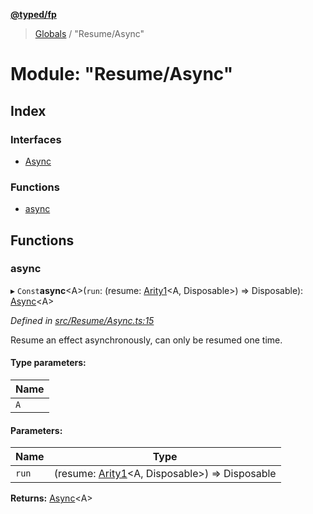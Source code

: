 **[@typed/fp](../README.md)**

> [Globals](../globals.md) / "Resume/Async"

# Module: "Resume/Async"

## Index

### Interfaces

* [Async](../interfaces/_resume_async_.async.md)

### Functions

* [async](_resume_async_.md#async)

## Functions

### async

▸ `Const`**async**\<A>(`run`: (resume: [Arity1](_common_types_.md#arity1)\<A, Disposable>) => Disposable): [Async](../interfaces/_resume_async_.async.md)\<A>

*Defined in [src/Resume/Async.ts:15](https://github.com/TylorS/typed-fp/blob/8639976/src/Resume/Async.ts#L15)*

Resume an effect asynchronously, can only be resumed one time.

#### Type parameters:

Name |
------ |
`A` |

#### Parameters:

Name | Type |
------ | ------ |
`run` | (resume: [Arity1](_common_types_.md#arity1)\<A, Disposable>) => Disposable |

**Returns:** [Async](../interfaces/_resume_async_.async.md)\<A>
